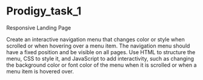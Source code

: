 # Prodigy_task_1

Responsive Landing Page

Create an interactive navigation menu that changes color or style when scrolled or when hovering over a menu item.
The navigation menu should have a fixed position and be visible on all pages. Use HTML to structure the menu, CSS to style it, 
and JavaScript to add interactivity, such as changing the background color or font color of the menu when it is scrolled or when a menu item is hovered over.
